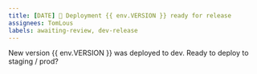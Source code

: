 ```yaml
---
title: [DATE] 🚀 Deployment {{ env.VERSION }} ready for release
assignees: TomLous
labels: awaiting-review, dev-release
---
```

New version {{ env.VERSION }} was deployed to dev.
Ready to deploy to staging / prod?

